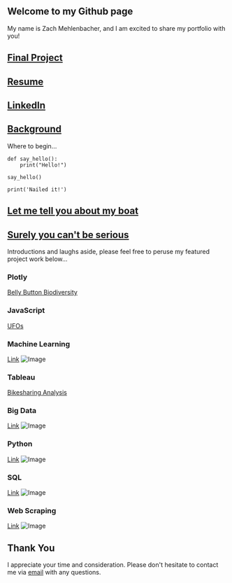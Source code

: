 ## Welcome to my Github page

My name is Zach Mehlenbacher, and I am excited to share my portfolio with you!

## [Final Project](url)

## [Resume](url)

## [LinkedIn](https://www.linkedin.com/in/mehlenbacher/)

## [Background](https://youtu.be/jZOywn1qArI?t=12)

Where to begin...

```
def say_hello():
    print("Hello!")
    
say_hello()

print('Nailed it!')
```
## [Let me tell you about my boat](https://youtu.be/d1RnYfFZK2k)
## [Surely you can't be serious](https://youtu.be/B_XuPXGMpLA)

Introductions and laughs aside, please feel free to peruse my featured project work below...

### Plotly
[Belly Button Biodiversity](https://stovepipe.github.io/Belly_Button_Bacteria_Dashboard/)


### JavaScript
[UFOs](https://stovepipe.github.io/UFOs/)


### Machine Learning
[Link](url)
![Image](src)

### Tableau
[Bikesharing Analysis](https://public.tableau.com/app/profile/zach.mehlenbacher/viz/BikesharingAnalysis_16468505514540/CitibikeAnalysis)

### Big Data
[Link](url)
![Image](src)

### Python
[Link](url)
![Image](src)

### SQL
[Link](url)
![Image](src)

### Web Scraping
[Link](url)
![Image](src)

## Thank You
I appreciate your time and consideration. Please don't hesitate to contact me via [email](mailto:zach.mehlenbacher@gmail.com) with any questions.

